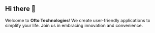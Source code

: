 ## Hi there 👋

Welcome to <b>Ofto Technologies</b>! We create user-friendly applications to simplify your life. Join us in embracing innovation and convenience.
